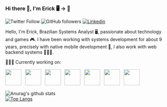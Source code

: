 ### Hi there 👋, I'm Erick 🖥️ -> 📱

<img alt="Twitter Follow" src="https://img.shields.io/twitter/follow/ErickFernandesB">&nbsp;<img alt="GitHub followers" src="https://img.shields.io/github/followers/Erickfb?style=social">&nbsp;<a href="https://www.linkedin.com/in/erickfb/" rel="nofollow"><img src="https://camo.githubusercontent.com/e2c01c651c2337cf338d94655dd63c9835888a74/68747470733a2f2f696d672e736869656c64732e696f2f62616467652f2d4c696e6b6564496e2d3232323232323f7374796c653d666c61742d737175617265266c6f676f3d4c696e6b6564696e266c6f676f436f6c6f723d7768697465266c696e6b3d68747470733a2f2f7777772e6c696e6b6564696e2e636f6d2f696e2f726f62657274682d73696c76612d61313831386234362f" alt="Linkedin" data-canonical-src="https://img.shields.io/badge/-LinkedIn-222222?style=flat-square&amp;logo=Linkedin&amp;logoColor=white&amp;link=https://www.linkedin.com/in/erickfb/" style="max-width:100%;"></a>

Hello, I'm Erick, Brazilian Systems Analyst 🖥️, passionate about technology and games 🎮. I have been working with systems development for about 9 years, precisely with native mobile development 📲, I also work with web backend systems 👨🏼‍💻.

👨🏻‍💻 Currently working on:

<a href="https://kotlinlang.org/"><img src="https://img.icons8.com/color/50/000000/kotlin.png" width="50"></a>
&nbsp;
<a href="https://www.android.com/intl/pt-BR_br/"><img src="https://upload.wikimedia.org/wikipedia/commons/3/3e/Android_logo_2019.png" width="50"></a>
&nbsp;
<a href="https://www.microsoft.com/pt-br/sql-server/sql-server-2019"><img src="https://logodownload.org/wp-content/uploads/2016/10/Microsoft-SQL-Server-Logo-1.png" width="50"></a>
&nbsp;
<a href="https://developer.apple.com/xcode/"><img src="https://upload.wikimedia.org/wikipedia/commons/1/1e/Xcode_Icon.png" width="50"></a>
&nbsp;
<a href="https://developer.apple.com/swift/"><img src="https://upload.wikimedia.org/wikipedia/commons/thumb/2/20/Swift_logo_with_text.svg/1280px-Swift_logo_with_text.svg.png" height="50"></a>
&nbsp;
<a href="https://www.java.com/pt_BR/"><img src="https://upload.wikimedia.org/wikipedia/en/3/30/Java_programming_language_logo.svg" width="50" height="50"></a>
&nbsp;
<a href="https://dotnet.microsoft.com/"><img src="https://upload.wikimedia.org/wikipedia/commons/0/0e/Microsoft_.NET_logo.png" width="50" height="50"></a>
&nbsp;

![Anurag's github stats](https://github-readme-stats.vercel.app/api?username=erickfb&show_icons=true&theme=dark)
</br>
[![Top Langs](https://github-readme-stats.vercel.app/api/top-langs/?username=anuraghazra&layout=compact)](https://github.com/anuraghazra/github-readme-stats)
